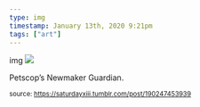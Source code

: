 ```yaml
---
type: img
timestamp: January 13th, 2020 9:21pm
tags: ["art"]
---
```

img
<img src="https://saturdayxiii.github.io/media/190247453939.jpg"/>

Petscop’s Newmaker Guardian.<br/>
 
      
      
      
      
      
  
<small>source: https://saturdayxiii.tumblr.com/post/190247453939</small>